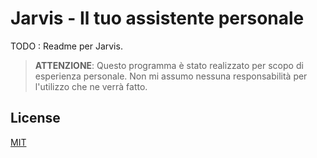 # Jarvis - Il tuo assistente personale

TODO : Readme per Jarvis.

> **ATTENZIONE**: Questo programma è stato realizzato per scopo di esperienza personale. Non mi assumo nessuna responsabilità per l'utilizzo che ne verrà fatto.

## License
[MIT](https://choosealicense.com/licenses/mit/)